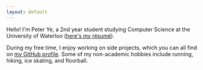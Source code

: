 ```yaml
---
layout: default
---
```


Hello! I'm Peter Ye, a 2nd year student studying Computer Science at the University of Waterloo ([here's my résumé](/PeterYe_resume.pdf)).

During my free time, I enjoy working on side projects, which you can all find on [my GitHub profile](https://github.com/yaxollum). Some of my non-academic hobbies include running, hiking, ice skating, and floorball.
